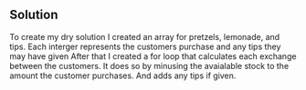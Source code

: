 ## Solution
To create my dry solution I created an array for pretzels, lemonade, and tips. Each interger represents the customers purchase and any tips they may have given
After that I created a for loop that calculates each exchange between the customers. It does so by minusing the avaialable stock to the amount the customer purchases. And adds any tips if given.